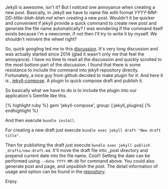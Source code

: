 Jekyll is awesome, isn't it? But I noticed one annoyance when creating a new post.
Basically, in Jekyll we have to name file with format *YYYY-MM-DD-tittle-blah-blah.md* when creating a new post.
Wouldn't it be quicker and convenient if  jekyll provide a quick command to create new post and generate the file name automatically?
I was wondering if the command itself exists because i'm a newcomer, if not then I'll try to write it by myself.
We shouldn't reinvent the wheel right?

So, quick googling led me to this [discussion](https://github.com/jekyll/jekyll/issues/2254).
It's very long discussion and was actually started since 2014 (glad it wasn't only me that feel the annoyance).
I have no time to read all the discussion and quickly scrolled to the most bottom part of the discussion.
I found that there is some resistance to include the command into jekyll repository directly.
Fortunately, a nice guy from github decided to make plugin for it.
And here it is ,  [jekyll-compose](https://github.com/jekyll/jekyll-compose).
A plugin to quick compose draft and publish it.

So basically what we have to do is to include the plugin into our application's Gemfile like this.

{% highlight ruby %}
gem 'jekyll-compose', group: [:jekyll_plugins]
{% endhighlight %}

And then execute `bundle install`.

For creating a new draft just execute `bundle exec jekyll draft "New draft title"`.

Then for publishing the draft just execute `bundle exec jekyll publish _drafts/new-draft.md`.
It'll move the draft file into \_post directory and prepend current date into the file name. Cool!!
Setting the date can be performed using `--date YYYY-MM-DD` for command above.
You could also generate post and page, and unpublish the post.
The detail information of usage and option can be found in the [repository](https://github.com/jekyll/jekyll-compose).

Enjoy.


